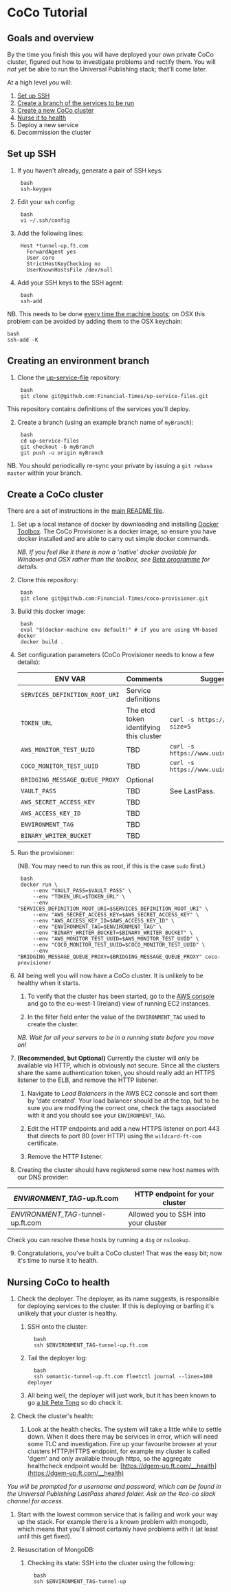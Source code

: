 CoCo Tutorial
=============


Goals and overview
------------------

By the time you finish this you will have deployed your own private CoCo cluster,
figured out how to investigate problems and rectify them. You will *not* yet be able to run the
Universal Publishing stack; that'll come later.

At a high level you will:

1. [Set up SSH](#Set-up-SSH)
2. [Create a branch of the services to be run](#Creating-an-environment-branch)
3. [Create a new CoCo cluster](#Create-a-CoCo-cluster)
4. [Nurse it to health](#Nursing-CoCo-to-health)
5. Deploy a new service
6. Decommission the cluster


Set up SSH
----------

1. If you haven't already, generate a pair of SSH keys:

        bash
        ssh-keygen

2. Edit your ssh config:

        bash
        vi ~/.ssh/config

3. Add the following lines:

        Host *tunnel-up.ft.com
          ForwardAgent yes
          User core
          StrictHostKeyChecking no
          UserKnownHostsFile /dev/null

4. Add your SSH keys to the SSH agent:

        bash
        ssh-add

NB. This needs to be done [every time the machine boots](http://unix.stackexchange.com/questions/140075/ssh-add-is-not-persistent-between-reboots);
on OSX this problem can be avoided by adding them to the OSX keychain:

    bash
    ssh-add -K


Creating an environment branch
------------------------------

1. Clone the [up-service-file](https://github.com/Financial-Times/up-service-files) repository:

        bash
        git clone git@github.com:Financial-Times/up-service-files.git

This repository contains definitions of the services you'll deploy.

2. Create a branch (using an example branch name of `myBranch`):

        bash
        cd up-service-files
        git checkout -b myBranch
        git push -u origin myBranch

NB. You should periodically re-sync your private by issuing a `git rebase master` within your branch.


Create a CoCo cluster
---------------------

There are a set of instructions in the [main README file](/README.md).

1. Set up a local instance of docker by downloading and installing [Docker Toolbox](https://www.docker.com/products/docker-toolbox).
The CoCo Provisioner is a docker image, so ensure you have docker installed and are able to carry out
simple docker commands.

    *NB. If you feel like it there is now a 'native' docker available for
Windows and OSX rather than the toolbox, see [Beta programme](https://beta.docker.com/docs/features-overview/) for details.*

2. Clone this repository:

        bash
        git clone git@github.com:Financial-Times/coco-provisioner.git

3. Build this docker image:

        bash
        eval "$(docker-machine env default)" # if you are using VM-based docker
        docker build .

4. Set configuration parameters (CoCo Provisioner needs to know a few details):

    |          ENV VAR               |      Comments                           |                Suggested / default value             |
    | ------------------------------ | --------------------------------------- | ---------------------------------------------------- |
    | `SERVICES_DEFINITION_ROOT_URI` | Service definitions                     |                                                      |
    | `TOKEN_URL`                    | The etcd token identifying this cluster | `curl -s https://discovery.etcd.io/new?size=5`       |
    | `AWS_MONITOR_TEST_UUID`        | TBD                                     | `curl -s https://www.uuidgenerator.net/api/version4` |
    | `COCO_MONITOR_TEST_UUID`       | TBD                                     | `curl -s https://www.uuidgenerator.net/api/version4` |
    | `BRIDGING_MESSAGE_QUEUE_PROXY` | Optional                                |                                                      |
    | `VAULT_PASS`                   | TBD                                     | See LastPass.                                        |
    | `AWS_SECRET_ACCESS_KEY`        | TBD                                     |                                                      |
    | `AWS_ACCESS_KEY_ID`            | TBD                                     |                                                      |
    | `ENVIRONMENT_TAG`              | TBD                                     |                                                      |
    | `BINARY_WRITER_BUCKET`         | TBD                                     |                                                      |

5. Run the provisioner:

    (NB. You may need to run this as root, if this is the case `sudo` first.)

        bash
        docker run \
            --env "VAULT_PASS=$VAULT_PASS" \
            --env "TOKEN_URL=$TOKEN_URL" \
            --env "SERVICES_DEFINITION_ROOT_URI=$SERVICES_DEFINITION_ROOT_URI" \
            --env "AWS_SECRET_ACCESS_KEY=$AWS_SECRET_ACCESS_KEY" \
            --env "AWS_ACCESS_KEY_ID=$AWS_ACCESS_KEY_ID" \
            --env "ENVIRONMENT_TAG=$ENVIRONMENT_TAG" \
            --env "BINARY_WRITER_BUCKET=$BINARY_WRITER_BUCKET" \
            --env "AWS_MONITOR_TEST_UUID=$AWS_MONITOR_TEST_UUID" \
            --env "COCO_MONITOR_TEST_UUID=$COCO_MONITOR_TEST_UUID" \
            --env "BRIDGING_MESSAGE_QUEUE_PROXY=$BRIDGING_MESSAGE_QUEUE_PROXY" coco-provisioner

6. All being well you will now have a CoCo cluster. It is unlikely to be healthy when it starts.

    1. To verify that the cluster has been started, go to the [AWS console](http://awslogin.internal.ft.com/) and go to the
eu-west-1 (Ireland) view of running EC2 instances.

    1. In the filter field enter the value of the `ENVIRONMENT_TAG` used to create the cluster.

    *NB. Wait for all your servers to be in a running state before you move on!*

7. **(Recommended, but Optional)** Currently the cluster will only be available via HTTP, which is obviously not secure.
Since all the clusters share the same authentication token, you should really add an HTTPS listener to the ELB,
and remove the HTTP listener.

    1. Navigate to *Load Balancers* in the AWS EC2 console and sort them by 'date created'. Your load balancer
    should be at the top, but to be sure you are modifying the correct one, check the tags associated with it
    and you should see your `ENVIRONMENT_TAG`.

    1. Edit the HTTP endpoints and add a new HTTPS listener on port 443 that directs to port 80 (over HTTP)
    using the `wildcard-ft-com` certificate.

    1. Remove the HTTP listener.

8. Creating the cluster should have registered some new host names with our DNS provider:

  | _ENVIRONMENT_TAG_-up.ft.com        | HTTP endpoint for your cluster       |
  | ---------------------------------- | -------------------------------------|
  | _ENVIRONMENT_TAG_-tunnel-up.ft.com | Allowed you to SSH into your cluster |

  Check you can resolve these hosts by running a `dig` or `nslookup`.

9. Congratulations, you've built a CoCo cluster! That was the easy bit; now it's time to nurse it to health.


Nursing CoCo to health
----------------------

1. Check the deployer. The deployer, as its name suggests, is responsible for deploying services to the cluster.
If this is deploying or barfing it's unlikely that your cluster is healthy.

   1. SSH onto the cluster:

            bash
            ssh $ENVIRONMENT_TAG-tunnel-up.ft.com

   1. Tail the deployer log:

            bash
            ssh semantic-tunnel-up.ft.com fleetctl journal --lines=100 deployer

   1. All being well, the deployer will just work, but it has been known to go [a bit Pete Tong](https://en.wikipedia.org/wiki/Pete_Tong) so do check it.

2. Check the cluster's health:

   1. Look at the health checks. The system will take a little while to settle down.
   When it does there may be services in error, which will need some TLC and investigation.
   Fire up your favourite browser at your clusters HTTP/HTTPS endpoint, for example my cluster is called 'dgem'
   and only available through https, so the aggregate healthcheck endpoint would be:
   [https://dgem-up.ft.com/__health](https://dgem-up.ft.com/__health)

  *_You will be prompted for a username and password, which can be found in the Universal Publishing LastPass shared folder. Ask on the #co-co slack channel for access._*

  1. Start with the lowest common service that is failing and work your way up the stack. For example there is a known problem with mongodb, which means that you'll almost certainly have problems with it (at least until this get fixed).

3. Resuscitation of MongoDB:

   1. Checking its state: SSH into the cluster using the following:

            bash
            ssh $ENVIRONMENT_TAG-tunnel-up

